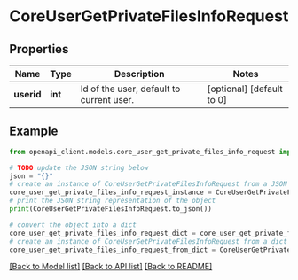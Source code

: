 # CoreUserGetPrivateFilesInfoRequest


## Properties

Name | Type | Description | Notes
------------ | ------------- | ------------- | -------------
**userid** | **int** | Id of the user, default to current user. | [optional] [default to 0]

## Example

```python
from openapi_client.models.core_user_get_private_files_info_request import CoreUserGetPrivateFilesInfoRequest

# TODO update the JSON string below
json = "{}"
# create an instance of CoreUserGetPrivateFilesInfoRequest from a JSON string
core_user_get_private_files_info_request_instance = CoreUserGetPrivateFilesInfoRequest.from_json(json)
# print the JSON string representation of the object
print(CoreUserGetPrivateFilesInfoRequest.to_json())

# convert the object into a dict
core_user_get_private_files_info_request_dict = core_user_get_private_files_info_request_instance.to_dict()
# create an instance of CoreUserGetPrivateFilesInfoRequest from a dict
core_user_get_private_files_info_request_from_dict = CoreUserGetPrivateFilesInfoRequest.from_dict(core_user_get_private_files_info_request_dict)
```
[[Back to Model list]](../README.md#documentation-for-models) [[Back to API list]](../README.md#documentation-for-api-endpoints) [[Back to README]](../README.md)


